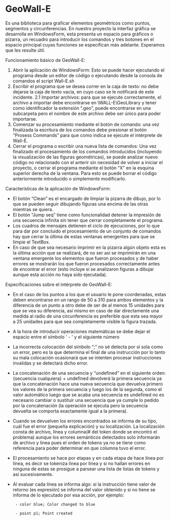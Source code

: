 # GeoWall-E

Es una biblioteca para graficar elementos geométricos como puntos, segmentos y circunferencias. En nuestro proyecto la interfaz gráfica se desarrolla en WindowsForm, esta presenta un espacio para gráficos o pizarra, un recuadro para introducir los comandos y tres botones en el espacio principal cuyas funciones se especifican más adelante. Esperamos que les resulte útil.


Funcionamiento básico de GeoWall-E:
1.	Abrir la aplicación de WindowsForm: Esto se puede hacer ejecutando el programa desde un editor de código o ejecutando desde la consola de comandos el script Wall-E.sh
2.	Escribir el programa que se desea correr en la caja de texto: no debe dejarse la caja de texto vacía, en cuyo caso se le notificará de este incidente.
2.1	Importar archivos: para que se ejecute correctamente, el archivo a importar debe encontrarse en \WALL-E\GeoLibrary y tener como identificador la extensión “.geo”, puede encontrarse en una subcarpeta pero el nombre de este archivo debe ser único para poder importarse.
3.	Comenzar su procesamiento mediante el botón de comando: una vez finalizada la escritura de los comandos debe presionar el botón “Prosess Commands” para que como indica se ejecute el intérprete de Wall-E.
4.	Cerrar el programa o escribir una nueva lista de comandos: Una vez finalizado el procesamiento de los comandos introducidos (incluyendo la visualización de las figuras geométricas), se puede analizar nuevo código no relacionado con el anterir sin necesidad de volver a iniciar el proyecto, o cerrar el programa mediante el botón “X” en la esquina superior derecha de la ventana. Para esto se puede borrar el código anteriormente introducido o simplemente modificarlo.

Características de la aplicación de WindowsForm:
- El botón “Clean” es el encargado de limpiar la pizarra de dibujo, por lo que se pueden seguir dibujando figuras una encima de las otras mientras se quiera.
- El botón “Jump seq” tiene como funcionalidad detener la impresión de una secuencia infinita sin tener que cerrar completamente el programa.
- Los cuadros de mensajes detienen el ciclo de ejecuciones, por lo que para dar por concluido el procesamiento de un conjunto de comandos hay que cerrar la última de estas ventanas emergentes para que se limpie el TextBox.
- En caso de que sea necesario imprimir en la pizarra algún objeto esta es la última acción que se realizará, de no ser así se imprimirán en una ventana emergente los elementos que fueron procesados y de haber errores se mostrarán los que fueron procesados correctamente antes de encontrar el error (esto incluye si se analizaron figuras a dibujar aunque esta acción no haya sido ejecutada).

Especificaciones sobre el intérprete de GeoWall-E:
- En el caso de los puntos a los que el usuario le pone coordenadas, estas deben encontrarse en un rango de 50 a 310 para ambos elementos y la diferencia de un punto a otro debe de ser de al menos 15 unidades para que se vea su diferencia, así mismo en caso de dar directamente una medida al radio de una circunferencia es preferible que esta sea mayor a 25 unidades para que sea completamente visible la figura trazada.
- A la hora de introducir operaciones matemáticas se debe dejar el espacio entre el símbolo ' - ' y el siguiente número
- La incorrecta colocación del símbolo “;” no sé detecta por si sola como un error, pero es la que determina el final de una instrucción por lo tanto su mala colocación ocasionará que se intenten procesar instrucciones invalidas y se detectará dicho error.
- La concatenación de una secuencia y “undefined” en el siguiente orden: {secuencia cualquiera} + undefined devolverá la primera secuencia ya que la concatenación hace una nueva secuencia que devuelva primero los valores de la primera secuencia y luego los de la segunda, como el valor automático luego que se acaba una secuencia es undefined no es necesario cambiar o sustituir una secuencia que ya cumple lo pedido por la concatenación (la operación se ejecuta pero la secuencia devuelta se comporta exactamente igual a la primera).
- Cuando se devuelven los errores encontrados se informa de su tipo, cuál fue el error (pequeña explicación) y su localización. La localización consta de archivo, línea y columna(# del token donde se encontró el problema) aunque los errores semánticos detectados solo informarán de archivo y línea pues el orden de tokens ya no se tiene como referencia para poder determinar en que columna tuvo el error.
- El procesamiento se hace por etapas y en cada etapa de hace línea por línea, es decir se tokeniza línea por línea y si no hallan errores en ninguna de estas se prosigue a parsear una lista de listas de tokens y así sucesivamente.
- Al evaluar cada línea se informa algo: si la instrucción tiene valor de retorno (es expresión) se informa del valor obtenido y si no tiene se informa de lo ejecutado por esa acción, por ejemplo:
  
       - color blue; Color changed to blue
  
       - point p1; Point created
